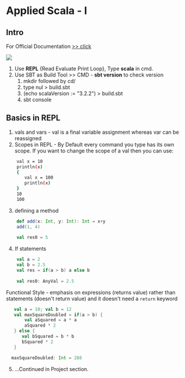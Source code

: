 **Applied Scala - I**
================

Intro
-----------
For Official Documentation [>> click](https://www.scala-lang.org/)

![](https://miro.medium.com/max/1100/0*gOL3eqI1olDj9I-1.webp)

1. Use **REPL** {Read Evaluate Print Loop}, Type **scala** in cmd. 
2. Use SBT as Build Tool >> CMD - **sbt version** to check version
   1. mkdir <Project-name> followed by cd/
   2. type nul > build.sbt 
   3. (echo scalaVersion := "3.2.2") > build.sbt
   4. sbt console 

Basics in REPL
-----------

1. vals and vars - val is a final variable assignment whereas var can be reassigned
2. Scopes in REPL - By Default every command you type has its own scope. If you want to change the scope of a val then you can use:

```bash
    val x = 10
    println(x)
    {
       val x = 100
       println(x)
    }
    10
    100
   ```

3. defining a method

```scala
    def add(x: Int, y: Int): Int = x+y
    add(1, 4)
    
    val res0 = 5 
   ```
4. If statements

```scala
    val a = 2
    val b = 2.5
    val res = if(a > b) a else b
    
    val res0: AnyVal = 2.5
   ```
Functional Style - emphasis on expressions (returns value) rather than statements (doesn't return value) and it doesn't need a `return` keyword

```scala
   val a = 10; val b = 12
   val maxSquareDoubled = if(a > b) {
       val aSquared = a * a
       aSquared * 2
   } else {
      val bSquared = b * b
      bSquared * 2
   }

  maxSquareDoubled: Int = 288
```
5. ...Continued  in Project section.
